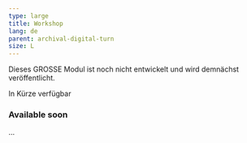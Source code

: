 ```yaml
---
type: large
title: Workshop
lang: de
parent: archival-digital-turn
size: L
---
```



Dieses GROSSE Modul ist noch nicht entwickelt und wird demnächst veröffentlicht. 

In Kürze verfügbar  

<!-- more -->

### Available soon
<!-- section-contents -->
...
